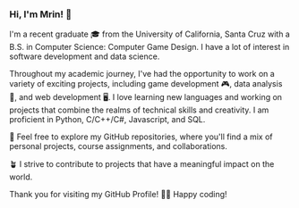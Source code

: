 ### Hi, I'm Mrin! 👋

I'm a recent graduate 🎓 from the University of California, Santa Cruz with a B.S. in Computer Science: Computer Game Design. I have a lot of interest in software development and data science.

Throughout my academic journey, I've had the opportunity to work on a variety of exciting projects, including game development 🎮, data analysis 🔢, and web development 🖥.  I love learning new languages and working on projects that combine the realms of technical skills and creativity. I am proficient in Python, C/C++/C#, Javascript, and SQL. 

🌟 Feel free to explore my GitHub repositories, where you'll find a mix of personal projects, course assignments, and collaborations. 

🪴 I strive to contribute to projects that have a meaningful impact on the world. 

Thank you for visiting my GitHub Profile! 🧑‍💻 Happy coding! 
<!--
**mrin-tech/mrin-tech** is a ✨ _special_ ✨ repository because its `README.md` (this file) appears on your GitHub profile.

Here are some ideas to get you started:

- 🔭 I’m currently working on ...
- 🌱 I’m currently learning ...
- 👯 I’m looking to collaborate on ...
- 🤔 I’m looking for help with ...
- 💬 Ask me about ...
- 📫 How to reach me: ...
- 😄 Pronouns: ...
- ⚡ Fun fact: ...
-->
